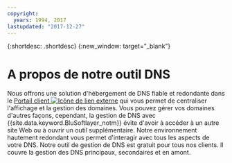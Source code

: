 ```yaml
---
copyright:
  years: 1994, 2017
lastupdated: "2017-12-27"
---
```


{:shortdesc: .shortdesc}
{:new_window: target="_blank"}

# A propos de notre outil DNS 

Nous offrons une solution d'hébergement de DNS fiable et redondante dans le [Portail client ![Icône de lien externe](../../icons/launch-glyph.svg "Icône de lien externe")](https://control.softlayer.com/network/dns/list) qui vous permet de centraliser l'affichage et la gestion des domaines. Vous pouvez gérer vos domaines d'autres façons, cependant, la gestion de DNS avec {{site.data.keyword.BluSoftlayer_notm}} évite d'avoir à accéder à un autre site Web ou à ouvrir un outil supplémentaire. Notre environnement hautement redondant vous permet d'interagir avec tous les aspects de votre DNS. Notre outil de gestion de DNS est gratuit pour tous nos clients. Il couvre la gestion des DNS principaux, secondaires et en amont. 


